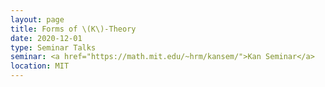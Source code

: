 ```yaml
---
layout: page
title: Forms of \(K\)-Theory
date: 2020-12-01
type: Seminar Talks
seminar: <a href="https://math.mit.edu/~hrm/kansem/">Kan Seminar</a>
location: MIT
---
```

